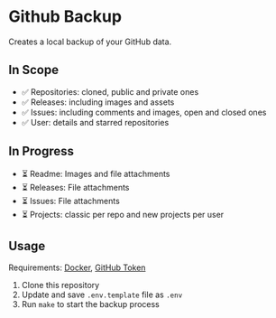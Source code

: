 # Github Backup

Creates a local backup of your GitHub data.

## In Scope

- ✅ Repositories: cloned, public and private ones
- ✅ Releases: including images and assets
- ✅ Issues: including comments and images, open and closed ones
- ✅ User: details and starred repositories  

## In Progress
- ⏳ Readme: Images and file attachments
- ⏳ Releases: File attachments
- ⏳ Issues: File attachments
- ⏳ Projects: classic per repo and new projects per user

## Usage

Requirements: [Docker](https://www.docker.com/), [GitHub Token](https://github.com/settings/tokens)

1. Clone this repository
2. Update and save `.env.template` file as `.env`
3. Run `make` to start the backup process
